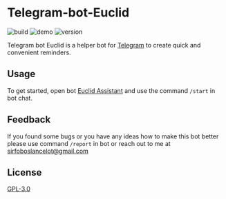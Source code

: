# Telegram-bot-Euclid

![build](https://img.shields.io/badge/build-passing-orange)
![demo](https://img.shields.io/badge/demo-online-brightgreen)
![version](https://img.shields.io/badge/version-1.3.1-blue)

Telegram bot Euclid is a helper bot for [Telegram](https://telegram.org) to create quick and convenient reminders.

## Usage

To get started, open bot [Euclid Assistant](https://t.me/EuclidAssistantBot) and use the command ```/start``` in bot chat.

## Feedback

If you found some bugs or you have any ideas how to make this bot better please use command ```/report``` in bot or reach out to me at sirfoboslancelot@gmail.com

## License

[GPL-3.0](https://choosealicense.com/licenses/gpl-3.0/)